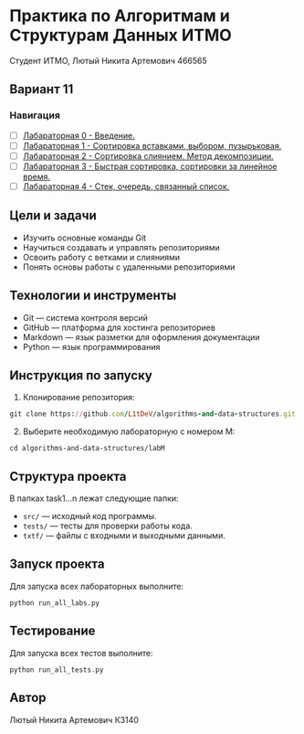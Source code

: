 # Практика по Алгоритмам и Cтруктурам Данных ИТМО
Студент ИТМО, Лютый Никита Артемович 466565
## Вариант 11

### Навигация

- [ ] [Лабараторная 0 - Введение. ](lab0)
- [ ] [Лабараторная 1 - Сортировка вставками, выбором, пузырьковая. ](lab1)
- [ ] [Лабараторная 2 - Сортировка слиянием. Метод декомпозиции. ](lab2)
- [ ] [Лабараторная 3 - Быстрая сортировка, сортировки за линейное время. ](lab3)
- [ ] [Лабараторная 4 - Стек, очередь, связанный список. ](lab4)

## Цели и задачи
- Изучить основные команды Git
- Научиться создавать и управлять репозиториями
- Освоить работу с ветками и слияниями
- Понять основы работы с удаленными репозиториями
## Технологии и инструменты
- Git — система контроля версий
- GitHub — платформа для хостинга репозиториев
- Markdown — язык разметки для оформления документации
- Python — язык программирования
## Инструкция по запуску
1. Клонирование репозитория:
  ```rb
  git clone https://github.com/L1tDeV/algorithms-and-data-structures.git
  ```
2. Выберите необходимую лабораторную с номером M:
  ```
  cd algorithms-and-data-structures/labM
  ```
## Структура проекта
В папках task1...n лежат следующие папки:
- `src/` — исходный код программы.
- `tests/` — тесты для проверки работы кода.
- `txtf/` — файлы с входными и выходными данными.
## Запуск проекта
Для запуска всех лабораторных выполните:
   ```
   python run_all_labs.py
   ```
## Тестирование
Для запуска всех тестов выполните:
   ```
   python run_all_tests.py
   ```
## Автор
Лютый Никита Артемович К3140

